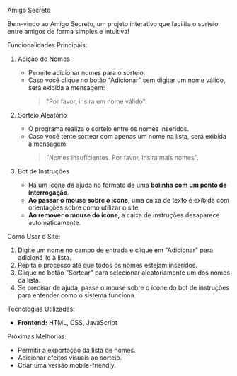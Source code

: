  Amigo Secreto

Bem-vindo ao Amigo Secreto, um projeto interativo que facilita o sorteio entre amigos de forma simples e intuitiva!

 Funcionalidades Principais:

1. Adição de Nomes
   - Permite adicionar nomes para o sorteio.
   - Caso você clique no botão "Adicionar" sem digitar um nome válido, será exibida a mensagem:
     > "Por favor, insira um nome válido".

2. Sorteio Aleatório
   - O programa realiza o sorteio entre os nomes inseridos.
   - Caso você tente sortear com apenas um nome na lista, será exibida a mensagem:
     > "Nomes insuficientes. Por favor, insira mais nomes".

3. Bot de Instruções
   - Há um ícone de ajuda no formato de uma **bolinha com um ponto de interrogação**.
   - **Ao passar o mouse sobre o ícone**, uma caixa de texto é exibida com orientações sobre como utilizar o site.
   - **Ao remover o mouse do ícone**, a caixa de instruções desaparece automaticamente.

 Como Usar o Site:

1. Digite um nome no campo de entrada e clique em "Adicionar" para adicioná-lo à lista.
2. Repita o processo até que todos os nomes estejam inseridos.
3. Clique no botão "Sortear" para selecionar aleatoriamente um dos nomes da lista.
4. Se precisar de ajuda, passe o mouse sobre o ícone do bot de instruções para entender como o sistema funciona.

 Tecnologias Utilizadas:

- **Frontend:** HTML, CSS, JavaScript

 Próximas Melhorias:

- Permitir a exportação da lista de nomes.
- Adicionar efeitos visuais ao sorteio.
- Criar uma versão mobile-friendly.

